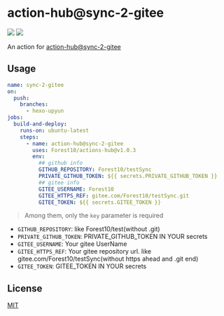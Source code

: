 # action-hub@sync-2-gitee

![](https://img.shields.io/github/license/shink/bark-action.svg)   ![](https://img.shields.io/badge/language-shell-89E051.svg)

An action for [action-hub@sync-2-gitee](https://github.com/Forest10/actions-hub)


## Usage

```yml
name: sync-2-gitee
on:
  push:
    branches:
      - hexo-upyun
jobs:
  build-and-deploy:
    runs-on: ubuntu-latest
    steps:
      - name: action-hub@sync-2-gitee
        uses: Forest10/actions-hub@v1.0.3
        env:
          ## github info
          GITHUB_REPOSITORY: Forest10/testSync
          PRIVATE_GITHUB_TOKEN: ${{ secrets.PRIVATE_GITHUB_TOKEN }}
          ## gitee info
          GITEE_USERNAME: Forest10
          GITEE_HTTPS_REF: gitee.com/Forest10/testSync.git
          GITEE_TOKEN: ${{ secrets.GITEE_TOKEN }}
```

> Among them, only the `key` parameter is required

- `GITHUB_REPOSITORY`: like Forest10/test(without .git)
- `PRIVATE_GITHUB_TOKEN`: PRIVATE_GITHUB_TOKEN IN YOUR secrets
- `GITEE_USERNAME`: Your gitee UserName
- `GITEE_HTTPS_REF`: Your gitee repository url. like gitee.com/Forest10/testSync(without https ahead and  .git end)
- `GITEE_TOKEN`: GITEE_TOKEN IN YOUR secrets
## License

[MIT](LICENSE)
